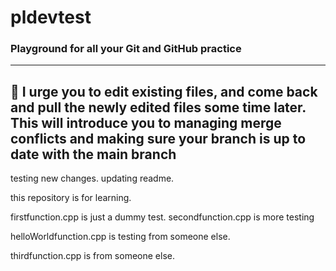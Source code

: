 # pldevtest
### Playground for all your Git and GitHub practice
---
## :pray: I urge you to edit existing files, and come back and pull the newly edited files some time later. This will introduce you to managing merge conflicts and making sure your branch is up to date with the main branch

testing new changes. updating readme.

this repository is for learning.

firstfunction.cpp is just a dummy test. 
secondfunction.cpp is more testing

helloWorldfunction.cpp is testing from someone else.

thirdfunction.cpp is from someone else.
